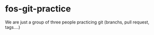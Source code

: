 # fos-git-practice

We are just a group of three people practicing git (branchs, pull request, tags....)
